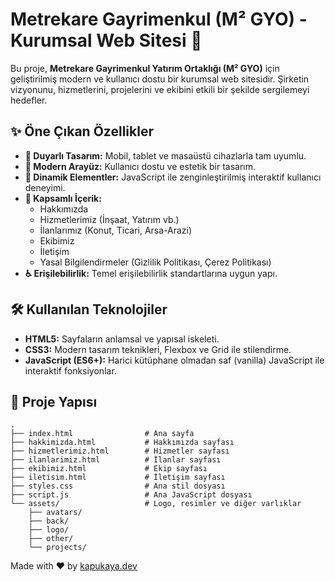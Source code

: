 # Metrekare Gayrimenkul (M² GYO) - Kurumsal Web Sitesi 🏡

Bu proje, **Metrekare Gayrimenkul Yatırım Ortaklığı (M² GYO)** için geliştirilmiş modern ve kullanıcı dostu bir kurumsal web sitesidir. Şirketin vizyonunu, hizmetlerini, projelerini ve ekibini etkili bir şekilde sergilemeyi hedefler.

## ✨ Öne Çıkan Özellikler

- **📱 Duyarlı Tasarım:** Mobil, tablet ve masaüstü cihazlarla tam uyumlu.
- **🎨 Modern Arayüz:** Kullanıcı dostu ve estetik bir tasarım.
- **🚀 Dinamik Elementler:** JavaScript ile zenginleştirilmiş interaktif kullanıcı deneyimi.
- **📂 Kapsamlı İçerik:**
  - Hakkımızda
  - Hizmetlerimiz (İnşaat, Yatırım vb.)
  - İlanlarımız (Konut, Ticari, Arsa-Arazi)
  - Ekibimiz
  - İletişim
  - Yasal Bilgilendirmeler (Gizlilik Politikası, Çerez Politikası)
- **♿ Erişilebilirlik:** Temel erişilebilirlik standartlarına uygun yapı.

## 🛠️ Kullanılan Teknolojiler

- **HTML5:** Sayfaların anlamsal ve yapısal iskeleti.
- **CSS3:** Modern tasarım teknikleri, Flexbox ve Grid ile stilendirme.
- **JavaScript (ES6+):** Harici kütüphane olmadan saf (vanilla) JavaScript ile interaktif fonksiyonlar.

## 📂 Proje Yapısı

```
.
├── index.html                # Ana sayfa
├── hakkimizda.html           # Hakkımızda sayfası
├── hizmetlerimiz.html        # Hizmetler sayfası
├── ilanlarimiz.html          # İlanlar sayfası
├── ekibimiz.html             # Ekip sayfası
├── iletisim.html             # İletişim sayfası
├── styles.css                # Ana stil dosyası
├── script.js                 # Ana JavaScript dosyası
└── assets/                   # Logo, resimler ve diğer varlıklar
    ├── avatars/
    ├── back/
    ├── logo/
    ├── other/
    └── projects/
```

Made with ❤️ by [kapukaya.dev](https://kapukaya.dev)
